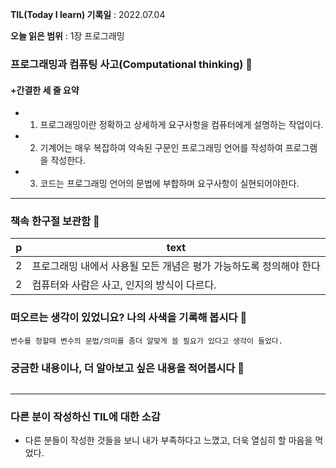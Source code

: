 **TIL(Today I learn) 기록일** : 2022.07.04

**오늘 읽은 범위** : 1장 프로그래밍

### 프로그래밍과 컴퓨팅 사고(Computational thinking) 📑

#### +간결한 세 줄 요약

+ 1. 프로그래밍이란 정확하고 상세하게 요구사항을 컴퓨터에게 설명하는 작업이다.<br>
+ 2. 기계어는 매우 복잡하여 약속된 구문인 프로그래밍 언어를 작성하여 프로그램을 작성한다.<br>
+ 3. 코드는 프로그래밍 언어의 문법에 부합하며 요구사항이 실현되어야한다.

---

### 책속 한구절 보관함 📖

| p    | text                                               |
| ---- | -------------------------------------------------- |
| 2    | 프로그래밍 내에서 사용될 모든 개념은 평가 가능하도록 정의해야 한다 |
| 2    | 컴퓨터와 사람은 사고, 인지의 방식이 다르다.                  |



### 떠오르는 생각이 있었니요? 나의 사색을 기록해 봅시다 💭
```
변수를 정할때 변수의 문법/의미를 좀더 알맞게 쓸 필요가 있다고 생각이 들었다.
```

### 궁금한 내용이나, 더 알아보고 싶은 내용을 적어봅시다 🤔
```
```

---

### 다른 분이 작성하신 TIL에 대한 소감
- 다른 분들이 작성한 것들을 보니 내가 부족하다고 느꼈고, 더욱 열심히 할 마음을 먹었다.
